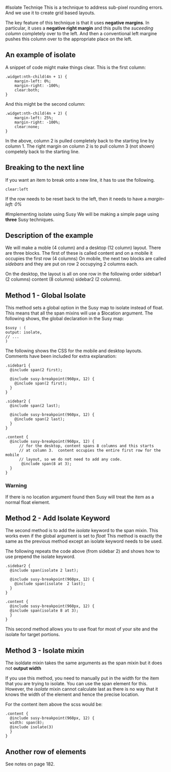 #Isolate Techniqe
This is a technique to address sub-pixel rounding errors. And we use it to create grid based layouts.

The key feature of this technique is that it uses **negative margins**.  In particular, it uses a **negative right margin** and this pulls the *suceeding column* completely over to the left.  And then a conventional left margine pushes this column over to the appropriate place on the left.

## An example of isolate

A snippet of code might make things clear.  This is the first column:

```
.widget:nth-child(4n + 1) {
	margin-left: 0%;
	margin-right: -100%;
	clear:both;
}

```

And this might be the second column:

```
.widget:nth-child(4n + 2) {
	margin-left: 25%;
	margin-right: -100%;
	clear:none;
}

```

In the above, column 2 is pulled completely back to the starting line by column 1.  The right margin on column 2 is to pull column 3 (not shown) competely back to the starting line. 

## Breaking to the next line
If you want an item to break onto a new line, it has to use the following.

```
clear:left

```

If the row needs to be reset back to the left, then it needs to have a *margin-left: 0%*

#Implementing isolate using Susy
We will be making a simple page using **three** Susy techniques.

## Description of the example
We will make a moble (4 column) and a desktop (12 column) layout. There are three blocks.  The first of these is called content and on a mobile it occupies the first row (4 columns) On mobile, the next two blocks are called *sidebars* and they are put on row 2 occupying 2 columns each.

On the desktop, the layout is all on one row in the following order sidebar1 (2 columns) content (8 columns) sidebar2 (2 columns).


## Method 1 - Global Isolate
This method sets a global option in the Susy map to isolate instead of float. This means that all the span mixins will use a $location argument.  The following shows, the global declaration in the Susy map:

```
$susy : (
output: isolate,
// ...
)
```
The following shows the CSS for the mobile and desktop layouts.  Comments have been included for extra explanation:

```
.sidebar1 {
  @include span(2 first);

  @include susy-breakpoint(960px, 12) {
    @include span(2 first);
  }
}

.sidebar2 {
  @include span(2 last);

  @include susy-breakpoint(960px, 12) {
    @include span(2 last);
  }
}

.content {
  @include susy-breakpoint(960px, 12) {
      // for the desktop, content spans 8 columns and this starts
      // at column 3.  content occupies the entire first row for the mobile
      // layout, so we do not need to add any code.   
       @include span(8 at 3);
  }
}

```

### Warning
If there is no location argument found then Susy will treat the item as a normal float element. 

## Method 2 - Add Isolate Keyword
The second method is to add the *isolate* keyword to the span mixin.  This works even if the global argument is set to *float*  This method is exactly the same as the previous method except an isolate keyword needs to be used. 

The following repeats the code above (from sidebar 2) and shows how to use prepend the isolate keyword.

```
.sidebar2 {
  @include span(isolate 2 last);

  @include susy-breakpoint(960px, 12) {
    @include span(isolate  2 last);
  }
}

.content {
  @include susy-breakpoint(960px, 12) {
  @include span(isolate 8 at 3);
  }
}

```

This second method allows you to use float for most of your site and the isolate for target portions.

## Method 3 - Isolate mixin
The isoldate mixin takes the same arguments as the span mixin but it does not **output width**

If you use this method, you need to manually put in the width for the item that you are trying to isolate. You can use the span element for this.  However, the *isolate* mixin cannot calculate last as there is no way that it knows the width of the element and hence the precise location. 

For the content item above the scss would be:

```
.content {
  @include susy-breakpoint(960px, 12) {
  width: span(8);
  @include isolate(3)
  }
}

```

## Another row of elements
See notes on page 182.


